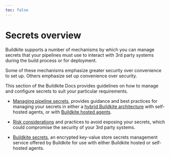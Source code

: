```yaml
---
toc: false
---
```


# Secrets overview

Buildkite supports a number of mechanisms by which you can manage secrets that your pipelines must use to interact with 3rd party systems during the build process or for deployment.

Some of these mechanisms emphasize greater security over convenience to set up. Others emphasize set up convenience over security.

This section of the Buildkite Docs provides guidelines on how to manage and configure secrets to suit your particular requirements.

- [Managing pipeline secrets](/docs/pipelines/security/secrets/managing), provides guidance and best practices for managing your secrets in either a [hybrid Buildkite architecture](/docs/tutorials/getting-started#understand-the-architecture) with self-hosted agents, or with [Buildkite hosted agents](/docs/pipelines/hosted-agents/overview).

- [Risk considerations](/docs/pipelines/security/secrets/risk-considerations) and practices to avoid exposing your secrets, which could compromise the security of your 3rd party systems.

- [Buildkite secrets](/docs/pipelines/security/secrets/buildkite-secrets), an encrypted key-value store secrets management service offered by Buildkite for use with either Buildkite hosted or self-hosted agents.
